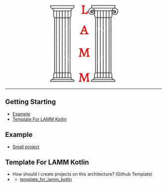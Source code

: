 <p align="center">
    <img src="https://raw.githubusercontent.com/antonpichka/library_architecture_mvvm_modify/main/assets/logo_lamm.png" alt="Logo LAMM"/>
</p>

--- 

## Getting Starting

- [Example](https://github.com/antonpichka/library_architecture_mvvm_modify_kotlin/tree/main/library_architecture_mvvm_modify_kotlin#example)
- [Template For LAMM Kotlin](https://github.com/antonpichka/library_architecture_mvvm_modify_kotlin/tree/main/library_architecture_mvvm_modify_kotlin#template-for-lamm-kotlin)

## Example

- [Small project](https://github.com/antonpichka/library_architecture_mvvm_modify_kotlin/tree/main/library_architecture_mvvm_modify_kotlin/example/src/main/kotlin/org/example/Main.kt)

## Template For LAMM Kotlin

- How should I create projects on this architecture? (Github Template)
- - [template_for_lamm_kotlin](https://github.com/antonpichka/template_for_lamm_kotlin)